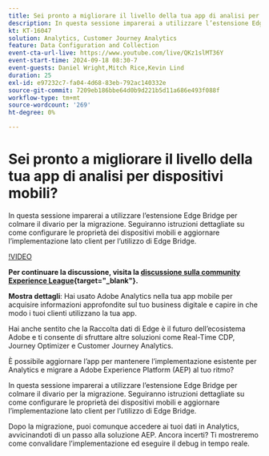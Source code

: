 ```yaml
---
title: Sei pronto a migliorare il livello della tua app di analisi per dispositivi mobili?
description: In questa sessione imparerai a utilizzare l’estensione Edge Bridge per colmare il divario per la migrazione. Seguiranno istruzioni dettagliate su come configurare le proprietà dei dispositivi mobili e aggiornare l’implementazione lato client per l’utilizzo di Edge Bridge.
kt: KT-16047
solution: Analytics, Customer Journey Analytics
feature: Data Configuration and Collection
event-cta-url-live: https://www.youtube.com/live/QKz1slMT36Y
event-start-time: 2024-09-18 08:30-7
event-guests: Daniel Wright,Mitch Rice,Kevin Lind
duration: 25
exl-id: e97232c7-fa04-4d68-83eb-792ac140332e
source-git-commit: 7209eb186bbe64d0b9d221b5d11a686e493f088f
workflow-type: tm+mt
source-wordcount: '269'
ht-degree: 0%

---
```


# Sei pronto a migliorare il livello della tua app di analisi per dispositivi mobili?

In questa sessione imparerai a utilizzare l’estensione Edge Bridge per colmare il divario per la migrazione. Seguiranno istruzioni dettagliate su come configurare le proprietà dei dispositivi mobili e aggiornare l’implementazione lato client per l’utilizzo di Edge Bridge.

[!VIDEO](https://video.tv.adobe.com/v/3434575)

**Per continuare la discussione, visita la [discussione sulla community Experience League](https://experienceleaguecommunities.adobe.com/t5/adobe-experience-platform/experience-league-live-post-session-discussion-are-you-ready-to/m-p/704990#M550){target="_blank"}.**

**Mostra dettagli**:
Hai usato Adobe Analytics nella tua app mobile per acquisire informazioni approfondite sul tuo business digitale e capire in che modo i tuoi clienti utilizzano la tua app.

Hai anche sentito che la Raccolta dati di Edge è il futuro dell’ecosistema Adobe e ti consente di sfruttare altre soluzioni come Real-Time CDP, Journey Optimizer e Customer Journey Analytics.

È possibile aggiornare l’app per mantenere l’implementazione esistente per Analytics e migrare a Adobe Experience Platform (AEP) al tuo ritmo?

In questa sessione imparerai a utilizzare l’estensione Edge Bridge per colmare il divario per la migrazione. Seguiranno istruzioni dettagliate su come configurare le proprietà dei dispositivi mobili e aggiornare l’implementazione lato client per l’utilizzo di Edge Bridge.

Dopo la migrazione, puoi comunque accedere ai tuoi dati in Analytics, avvicinandoti di un passo alla soluzione AEP. Ancora incerti? Ti mostreremo come convalidare l’implementazione ed eseguire il debug in tempo reale.

